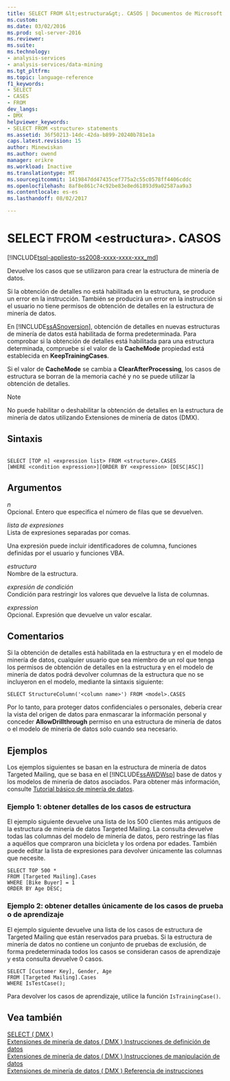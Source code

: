 ```yaml
---
title: SELECT FROM &lt;estructura&gt;. CASOS | Documentos de Microsoft
ms.custom: 
ms.date: 03/02/2016
ms.prod: sql-server-2016
ms.reviewer: 
ms.suite: 
ms.technology:
- analysis-services
- analysis-services/data-mining
ms.tgt_pltfrm: 
ms.topic: language-reference
f1_keywords:
- SELECT
- CASES
- FROM
dev_langs:
- DMX
helpviewer_keywords:
- SELECT FROM <structure> statements
ms.assetid: 36f50213-14dc-42da-b899-20240b781e1a
caps.latest.revision: 15
author: Minewiskan
ms.author: owend
manager: erikre
ms.workload: Inactive
ms.translationtype: MT
ms.sourcegitcommit: 1419847dd47435cef775a2c55c0578ff4406cddc
ms.openlocfilehash: 8af8e861c74c92be83e8ed61893d9a02587aa9a3
ms.contentlocale: es-es
ms.lasthandoff: 08/02/2017

---
```

# <a name="select-from-ltstructuregtcases"></a>SELECT FROM &lt;estructura&gt;. CASOS
[!INCLUDE[tsql-appliesto-ss2008-xxxx-xxxx-xxx_md](../includes/tsql-appliesto-ss2008-xxxx-xxxx-xxx-md.md)]

  Devuelve los casos que se utilizaron para crear la estructura de minería de datos.  
  
 Si la obtención de detalles no está habilitada en la estructura, se produce un error en la instrucción. También se producirá un error en la instrucción si el usuario no tiene permisos de obtención de detalles en la estructura de minería de datos.  
  
 En [!INCLUDE[ssASnoversion](../includes/ssasnoversion-md.md)], obtención de detalles en nuevas estructuras de minería de datos está habilitada de forma predeterminada. Para comprobar si la obtención de detalles está habilitada para una estructura determinada, compruebe si el valor de la **CacheMode** propiedad está establecida en **KeepTrainingCases**.  
  
 Si el valor de **CacheMode** se cambia a **ClearAfterProcessing**, los casos de estructura se borran de la memoria caché y no se puede utilizar la obtención de detalles.  
  
> [!NOTE]  
>  No puede habilitar o deshabilitar la obtención de detalles en la estructura de minería de datos utilizando Extensiones de minería de datos (DMX).  
  
## <a name="syntax"></a>Sintaxis  
  
```  
  
SELECT [TOP n] <expression list> FROM <structure>.CASES  
[WHERE <condition expression>][ORDER BY <expression> [DESC|ASC]]  
```  
  
## <a name="arguments"></a>Argumentos  
 *n*  
 Opcional. Entero que especifica el número de filas que se devuelven.  
  
 *lista de expresiones*  
 Lista de expresiones separadas por comas.  
  
 Una expresión puede incluir identificadores de columna, funciones definidas por el usuario y funciones VBA.  
  
 *estructura*  
 Nombre de la estructura.  
  
 *expresión de condición*  
 Condición para restringir los valores que devuelve la lista de columnas.  
  
 *expression*  
 Opcional. Expresión que devuelve un valor escalar.  
  
## <a name="remarks"></a>Comentarios  
 Si la obtención de detalles está habilitada en la estructura y en el modelo de minería de datos, cualquier usuario que sea miembro de un rol que tenga los permisos de obtención de detalles en la estructura y en el modelo de minería de datos podrá devolver columnas de la estructura que no se incluyeron en el modelo, mediante la sintaxis siguiente:  
  
```  
SELECT StructureColumn('<column name>') FROM <model>.CASES  
```  
  
 Por lo tanto, para proteger datos confidenciales o personales, debería crear la vista del origen de datos para enmascarar la información personal y conceder **AllowDrillthrough** permiso en una estructura de minería de datos o el modelo de minería de datos solo cuando sea necesario.  
  
## <a name="examples"></a>Ejemplos  
 Los ejemplos siguientes se basan en la estructura de minería de datos Targeted Mailing, que se basa en el [!INCLUDE[ssAWDWsp](../includes/ssawdwsp-md.md)] base de datos y los modelos de minería de datos asociados. Para obtener más información, consulte [Tutorial básico de minería de datos](http://msdn.microsoft.com/library/6602edb6-d160-43fb-83c8-9df5dddfeb9c).  
  
### <a name="example-1-drill-through-to-structure-cases"></a>Ejemplo 1: obtener detalles de los casos de estructura  
 El ejemplo siguiente devuelve una lista de los 500 clientes más antiguos de la estructura de minería de datos Targeted Mailing. La consulta devuelve todas las columnas del modelo de minería de datos, pero restringe las filas a aquéllos que compraron una bicicleta y los ordena por edades. También puede editar la lista de expresiones para devolver únicamente las columnas que necesite.  
  
```  
SELECT TOP 500 *  
FROM [Targeted Mailing].Cases  
WHERE [Bike Buyer] = 1  
ORDER BY Age DESC;  
```  
  
### <a name="example-2-drillthrough-to-test-or-training-cases-only"></a>Ejemplo 2: obtener detalles únicamente de los casos de prueba o de aprendizaje  
 El ejemplo siguiente devuelve una lista de los casos de estructura de Targeted Mailing que están reservados para pruebas. Si la estructura de minería de datos no contiene un conjunto de pruebas de exclusión, de forma predeterminada todos los casos se consideran casos de aprendizaje y esta consulta devuelve 0 casos.  
  
```  
SELECT [Customer Key], Gender, Age  
FROM [Targeted Mailing].Cases  
WHERE IsTestCase();  
```  
  
 Para devolver los casos de aprendizaje, utilice la función `IsTrainingCase()`.  
  
## <a name="see-also"></a>Vea también  
 [SELECT &#40; DMX &#41;](../dmx/select-dmx.md)   
 [Extensiones de minería de datos &#40; DMX &#41; Instrucciones de definición de datos](../dmx/dmx-statements-data-definition.md)   
 [Extensiones de minería de datos &#40; DMX &#41; Instrucciones de manipulación de datos](../dmx/dmx-statements-data-manipulation.md)   
 [Extensiones de minería de datos &#40; DMX &#41; Referencia de instrucciones](../dmx/data-mining-extensions-dmx-statements.md)  
  
  

